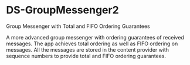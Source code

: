 # DS-GroupMessenger2
Group Messenger with Total and FIFO Ordering Guarantees

A more advanced group messenger with ordering guarantees of received messages. The app achieves total ordering as well as FIFO ordering on messages. All the messages are stored in the content provider with sequence numbers to provide total and FIFO ordering guarantees. 
